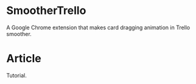 # SmootherTrello
A Google Chrome extension that makes card dragging animation in Trello smoother.

# Article 
Tutorial.
